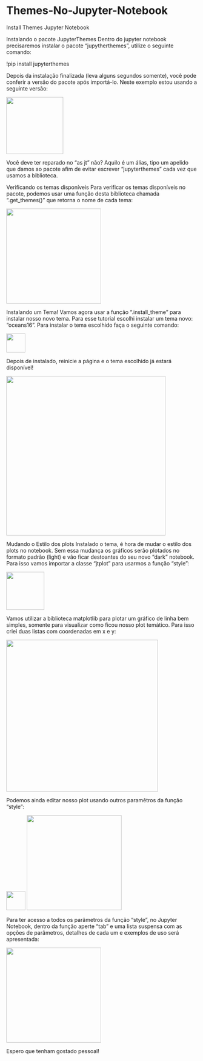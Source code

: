 # Themes-No-Jupyter-Notebook
Install Themes Jupyter Notebook

Instalando o pacote JupyterThemes
Dentro do jupyter notebook precisaremos instalar o pacote “jupytherthemes”, utilize o seguinte comando:

!pip install jupyterthemes

Depois da instalação finalizada (leva alguns segundos somente), você pode conferir a versão do pacote após importá-lo. Neste exemplo estou usando a seguinte versão:

<img height="150em" src="https://miro.medium.com/max/348/1*c6jqxJO1-Xb64omt53OE0Q.png"/>


Você deve ter reparado no “as jt” não? Aquilo é um álias, tipo um apelido que damos ao pacote afim de evitar escrever “jupyterthemes” cada vez que usamos a biblioteca.

Verificando os temas disponíveis
Para verificar os temas disponíveis no pacote, podemos usar uma função desta biblioteca chamada “.get_themes()” que retorna o nome de cada tema:

<img height="250em" src="https://miro.medium.com/max/321/1*GhCtSu-Mpq70Ao-1iTulQg.png"/>

Instalando um Tema!
Vamos agora usar a função “.install_theme” para instalar nosso novo tema.
Para esse tutorial escolhi instalar um tema novo: “oceans16”.
Para instalar o tema escolhido faça o seguinte comando:

<img height="50em" src="https://miro.medium.com/max/403/1*29KVooPgu0aFU717z4ia_w.png"/>

Depois de instalado, reinicie a página e o tema escolhido já estará disponível!

<img height="420em" src="https://miro.medium.com/max/700/1*x86hLoYvJx7lomz0wmCd8g.png"/>

Mudando o Estilo dos plots
Instalado o tema, é hora de mudar o estilo dos plots no notebook. Sem essa mudança os gráficos serão plotados no formato padrão (light) e vão ficar destoantes do seu novo “dark” notebook.
Para isso vamos importar a classe “jtplot” para usarmos a função “style”:

<img height="100em" src="https://miro.medium.com/max/423/1*14QGluv9UYlrSOcqgVhT5w.png"/>

Vamos utilizar a biblioteca matplotlib para plotar um gráfico de linha bem simples, somente para visualizar como ficou nosso plot temático.
Para isso criei duas listas com coordenadas em x e y:

<img height="400em" src="https://miro.medium.com/max/542/1*shF7rFegApmMJ1rvcEa26w.png"/>

Podemos ainda editar nosso plot usando outros paramêtros da função “style”:

<img height="50em" src="https://miro.medium.com/max/663/1*0K5aGM3GgRPiiKcfU_Pa8g.png"/>

<img height="250em" src="https://miro.medium.com/max/410/1*pAPYWTKI3fd95l2mYrdxDA.png"/>

Para ter acesso a todos os parâmetros da função “style”, no Jupyter Notebook, dentro da função aperte “tab” e uma lista suspensa com as opções de parâmetros, detalhes de cada um e exemplos de uso será apresentada:

<img height="250em" src="https://miro.medium.com/max/521/1*a5P4QSTiWfuJcW60QhnjNA.png"/>

Espero que tenham gostado pessoal!

